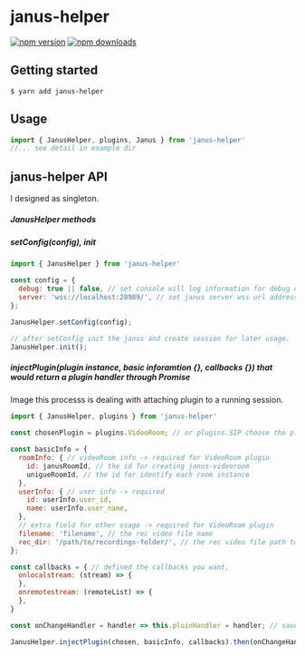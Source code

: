 # janus-helper
[![npm version](https://img.shields.io/npm/v/janus-helper.svg?style=flat-square)](https://www.npmjs.com/package/janus-helper)
[![npm downloads](https://img.shields.io/npm/dm/janus-helper.svg?style=flat-square)](https://www.npmjs.com/package/janus-helper)
## Getting started

`$ yarn add janus-helper`

## Usage
```Javascript
import { JanusHelper, plugins, Janus } from 'janus-helper'
//... see detail in example dir
```

## janus-helper API
I designed as singleton.

##### JanusHelper methods
##### setConfig(config), init
```Javascript
import { JanusHelper } from 'janus-helper'

const config = {
  debug: true || false, // set console will log information for debug or not
  server: 'wss://localhost:28989/', // set janus server wss url address 
};

JanusHelper.setConfig(config);

// after setConfig init the janus and create session for later usage.
JanusHelper.init();
```

##### injectPlugin(plugin instance, basic inforamtion {}, callbacks {}) that would return a plugin handler through Promise
Image this processs is dealing with attaching plugin to a running session.
```Javascript
import { JanusHelper, plugins } from 'janus-helper'

const chosenPlugin = plugins.VideoRoom; // or plugins.SIP choose the plugin that already defined by plugins (now support VideoRoom and SIP only)

const basicInfo = { 
  roomInfo: { // videoRoom info -> required for VideoRoom plugin
    id: janusRoomId, // the id for creating janus-videoroom
    unigueRoomId, // the id for identify each room instance
  },
  userInfo: { // user info -> required
    id: userInfo.user_id,
    name: userInfo.user_name,
  }, 
  // extra field for other usage -> required for VideoRoom plugin
  filename: 'filename', // the rec video file name
  rec_dir: '/path/to/recordings-folder/', // the rec video file path to janus-server
};

const callbacks = { // defined the callbacks you want,
  onlocalstream: (stream) => {
  },
  onremotestream: (remoteList) => {
  },
}

const onChangeHandler = handler => this.pluinHandler = handler; // save pluginHandler for later usage

JanusHelper.injectPlugin(chosen, basicInfo, callbacks).then(onChangeHandler);
```
